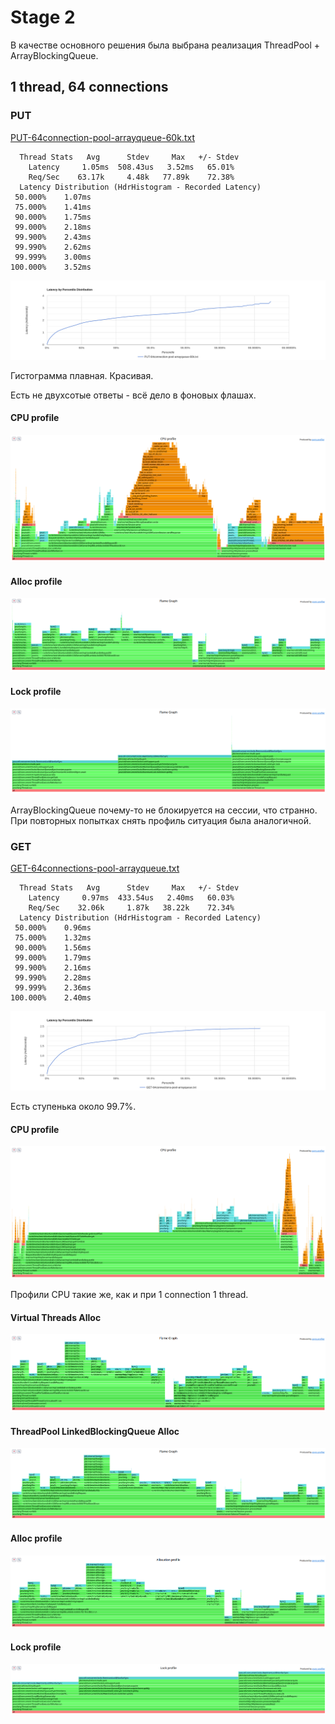# Stage 2

В качестве основного решения была выбрана реализация ThreadPool + ArrayBlockingQueue.

## 1 thread, 64 connections

### PUT

[PUT-64connection-pool-arrayqueue-60k.txt](PUT-64connection-pool-arrayqueue-60k.txt)

```
  Thread Stats   Avg      Stdev     Max   +/- Stdev
    Latency     1.05ms  508.43us   3.52ms   65.01%
    Req/Sec    63.17k     4.48k   77.89k    72.38%
  Latency Distribution (HdrHistogram - Recorded Latency)
 50.000%    1.07ms
 75.000%    1.41ms
 90.000%    1.75ms
 99.000%    2.18ms
 99.900%    2.43ms
 99.990%    2.62ms
 99.999%    3.00ms
100.000%    3.52ms
```

![PUT-64connection-pool-arrayqueue-60k-histogram.png](PUT-64connection-pool-arrayqueue-60k-histogram.png)         

Гистограмма плавная. Красивая.

Есть не двухсотые ответы - всё дело в фоновых флашах.

#### CPU profile

![PUT-1connection-pool-arrayqueue-60k-cpu.png](PUT-1connection-pool-arrayqueue-60k-cpu.png)

#### Alloc profile

![PUT-64connection-pool-arrayqueue-60k-alloc.png](PUT-64connection-pool-arrayqueue-alloc.png)

#### Lock profile

![PUT-64connection-pool-arrayqueue-lock.png](PUT-64connection-pool-arrayqueue-lock.png)

ArrayBlockingQueue почему-то не блокируется на сессии, что странно. При повторных попытках снять профиль ситуация была
аналогичной.

### GET

[GET-64connections-pool-arrayqueue.txt](GET-64connections-pool-arrayqueue.txt)

```
  Thread Stats   Avg      Stdev     Max   +/- Stdev
    Latency     0.97ms  433.54us   2.40ms   60.03%
    Req/Sec    32.06k     1.87k   38.22k    72.34%
  Latency Distribution (HdrHistogram - Recorded Latency)
 50.000%    0.96ms
 75.000%    1.32ms
 90.000%    1.56ms
 99.000%    1.79ms
 99.900%    2.16ms
 99.990%    2.28ms
 99.999%    2.36ms
100.000%    2.40ms
```

![GET-64connection-pool-arrayqueue-60k-histogram.png](GET-64connection-pool-arrayqueue-histogram.png)


Есть ступенька около 99.7%.

#### CPU profile

![GET-64connection-pool-arrayqueue-60k-cpu.png](GET-64connection-pool-arrayqueue-cpu.png)

Профили CPU такие же, как и при 1 connection 1 thread.

#### Virtual Threads Alloc

![GET-64connection-virtualthreads-alloc.png](GET-64connection-virtualthreads-alloc.png)

#### ThreadPool LinkedBlockingQueue Alloc

![GET-64connection-pool-linkedqueue-60k-alloc.png](GET-64connection-pool-linkedqueue-alloc.png)

#### Alloc profile

![GET-64connection-pool-arrayqueue-60k-alloc.png](GET-64connection-pool-arrayqueue-alloc.png)

#### Lock profile

![GET-64connection-pool-arrayqueue-lock.png](GET-64connection-pool-arrayqueue-lock.png)
